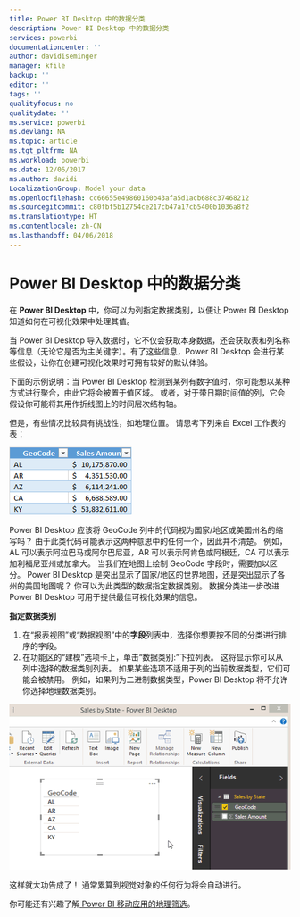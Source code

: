 ```yaml
---
title: Power BI Desktop 中的数据分类
description: Power BI Desktop 中的数据分类
services: powerbi
documentationcenter: ''
author: davidiseminger
manager: kfile
backup: ''
editor: ''
tags: ''
qualityfocus: no
qualitydate: ''
ms.service: powerbi
ms.devlang: NA
ms.topic: article
ms.tgt_pltfrm: NA
ms.workload: powerbi
ms.date: 12/06/2017
ms.author: davidi
LocalizationGroup: Model your data
ms.openlocfilehash: cc66655e49860160b43afa5d1acb688c37468212
ms.sourcegitcommit: c80fbf5b12754ce217cb47a17cb5400b1036a8f2
ms.translationtype: HT
ms.contentlocale: zh-CN
ms.lasthandoff: 04/06/2018
---
```

# <a name="data-categorization-in-power-bi-desktop"></a>Power BI Desktop 中的数据分类
在 **Power BI Desktop** 中，你可以为列指定数据类别，以便让 Power BI Desktop 知道如何在可视化效果中处理其值。

当 Power BI Desktop 导入数据时，它不仅会获取本身数据，还会获取表和列名称等信息（无论它是否为主关键字）。有了这些信息，Power BI Desktop 会进行某些假设，让你在创建可视化效果时可拥有较好的默认体验。 

下面的示例说明：当 Power BI Desktop 检测到某列有数字值时，你可能想以某种方式进行聚合，由此它将会被置于值区域。 或者，对于带日期时间值的列，它会假设你可能将其用作折线图上的时间层次结构轴。

但是，有些情况比较具有挑战性，如地理位置。 请思考下列来自 Excel 工作表的表：

![](media/desktop-data-categorization/datacategorizationtable.png)

Power BI Desktop 应该将 GeoCode 列中的代码视为国家/地区或美国州名的缩写吗？  由于此类代码可能表示这两种意思中的任何一个，因此并不清楚。  例如，AL 可以表示阿拉巴马或阿尔巴尼亚，AR 可以表示阿肯色或阿根廷，CA 可以表示加利福尼亚州或加拿大。 当我们在地图上绘制 GeoCode 字段时，需要加以区分。  Power BI Desktop 是突出显示了国家/地区的世界地图，还是突出显示了各州的美国地图呢？  你可以为此类型的数据指定数据类别。 数据分类进一步改进 Power BI Desktop 可用于提供最佳可视化效果的信息。  

**指定数据类别**

1. 在“报表视图”或“数据视图”中的**字段**列表中，选择你想要按不同的分类进行排序的字段。
2. 在功能区的“建模”选项卡上，单击“数据类别:”下拉列表。  这将显示你可以从列中选择的数据类别列表。  如果某些选项不适用于列的当前数据类型，它们可能会被禁用。  例如，如果列为二进制数据类型，Power BI Desktop 将不允许你选择地理数据类别。 

![](media/desktop-data-categorization/datacategorization.gif)

这样就大功告成了！  通常累算到视觉对象的任何行为将会自动进行。  

你可能还有兴趣了解[ Power BI 移动应用的地理筛选](desktop-mobile-geofiltering.md)。


